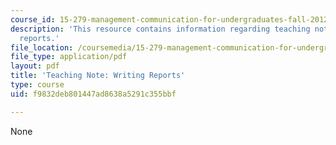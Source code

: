 ```yaml
---
course_id: 15-279-management-communication-for-undergraduates-fall-2012
description: 'This resource contains information regarding teaching note: writing
  reports.'
file_location: /coursemedia/15-279-management-communication-for-undergraduates-fall-2012/f9832deb801447ad8638a5291c355bbf_MIT15_279F12_wrtngReports.pdf
file_type: application/pdf
layout: pdf
title: 'Teaching Note: Writing Reports'
type: course
uid: f9832deb801447ad8638a5291c355bbf

---
```

None